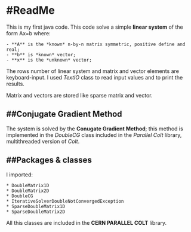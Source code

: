 #ReadMe
======

This is my first java code.
This code solve a simple **linear system** of the form Ax=b where:

	- **A** is the *known* n-by-n matrix symmetric, positive define and real;
	- **b** is *known* vector;
	- **x** is the *unknown* vector;

The rows number of linear system and matrix and vector elements are keyboard-input. I used *TextIO* class to read input values and to print the results.

Matrix and vectors are stored like sparse matrix and vector.

##Conjugate Gradient Method
-------------------------

The system is solved by the **Conugate Gradient Method**; this method is implemented in the *DoubleCG* class included in the *Parallel Colt* library, multithreaded version of *Colt*.


##Packages & classes
-------------------------

I imported:

	* DoubleMatrix1D
	* DoubleMatrix2D
	* DoubleCG
	* IterativeSolverDoubleNotConvergedException
	* SparseDoubleMatrix1D
	* SparseDoubleMatrix2D

All this classes are included in the **CERN PARALLEL COLT** library.   
